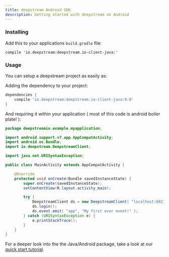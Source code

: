 ```yaml
---
title: deepstream Android SDK
description: Getting started with deepstream on Android
---
```


### Installing

Add this to your applications `build.gradle` file:

<pre><code>compile 'io.deepstream:deepstream.io-client-java:<span class="version"></span>'</code></pre>

</code></pre>

<script type="text/javascript" src="/assets/js/java-versions.js"></script>

### Usage

You can setup a deepstream project as easily as:

Adding the dependency to your project:

```gradle
dependencies {
    compile 'io.deepstream:deepstream.io-client-java:0.8'
}
```

And requiring it within your application ( most of this code is android boiler plate! ):

```java
package deepstreamio.example.myapplication;

import android.support.v7.app.AppCompatActivity;
import android.os.Bundle;
import io.deepstream.DeepstreamClient;

import java.net.URISyntaxException;

public class MainActivity extends AppCompatActivity {

    @Override
    protected void onCreate(Bundle savedInstanceState) {
        super.onCreate(savedInstanceState);
        setContentView(R.layout.activity_main);

        try {
            DeepstreamClient ds = new DeepstreamClient( "localhost:6021" );
            ds.login();
            ds.event.emit( "app", "My first ever event!" );
        } catch (URISyntaxException e) {
            e.printStackTrace();
        }
    }
}

```

For a deeper look into the the Java/Android package, take a look at our [quick start tutorial](../../tutorial/java).